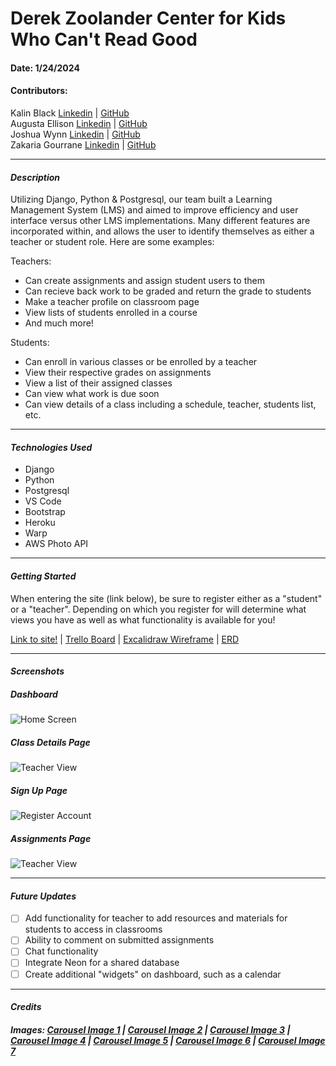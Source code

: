 # Derek Zoolander Center for Kids Who Can't Read Good
#### Date: 1/24/2024
#### Contributors: 
Kalin Black [Linkedin](https://www.linkedin.com/in/kalin-black/) | [GitHub](https://github.com/kfblack)<br>
Augusta Ellison [Linkedin](https://www.linkedin.com/in/gustaellison/) | [GitHub](https://github.com/gustaellison/)<br>
Joshua Wynn [Linkedin](https://www.linkedin.com/in/wynnjoshua/) | [GitHub](https://github.com/joshuawynn)<br>
Zakaria Gourrane [Linkedin](https://www.linkedin.com/in/zakaria-gourrane-0498b0255/) | [GitHub](https://github.com/gourranz)
***
#### **_Description_**

Utilizing Django, Python & Postgresql, our team built a Learning Management System (LMS) and aimed to improve efficiency and user interface versus other LMS implementations. Many different features are incorporated within, and allows the user to identify themselves as either a teacher or student role. Here are some examples:

Teachers:
- Can create assignments and assign student users to them
- Can recieve back work to be graded and return the grade to students
- Make a teacher profile on classroom page
- View lists of students enrolled in a course
- And much more!

Students: 
- Can enroll in various classes or be enrolled by a teacher
- View their respective grades on assignments
- View a list of their assigned classes 
- Can view what work is due soon
- Can view details of a class including a schedule, teacher, students list, etc.

***
#### **_Technologies Used_**
- Django
- Python
- Postgresql
- VS Code
- Bootstrap
- Heroku
- Warp
- AWS Photo API

***
#### **_Getting Started_**

When entering the site (link below), be sure to register either as a "student" or a "teacher". Depending on which you register for will determine what views you have as well as what functionality is available for you! 

[Link to site!](https://zoolander-school-5ddc97d6bd9e.herokuapp.com/) | [Trello Board](https://trello.com/b/DurbBYev/project-3-django-pythons) | [Excalidraw Wireframe](https://excalidraw.com/#room=45816e60f6079d100865,Wi9Qi9ycPFkIFRopB_lqiw) | [ERD](https://lucid.app/lucidchart/5d5f61f7-6b98-4121-868d-3ba6d4fec508/edit?beaconFlowId=013B9B06D1831217&invitationId=inv_81c976ad-d717-41ac-af46-667689c87ecf&page=0_0#) 
***
#### **_Screenshots_**

##### Dashboard 
![Home Screen](https://i.postimg.cc/0NPgYLtS/Screenshot-2024-01-23-at-1-13-45-PM.png)

##### Class Details Page
![Teacher View](https://i.postimg.cc/9fwhFGN8/Screenshot-2024-01-23-at-1-14-54-PM.png)

##### Sign Up Page 
![Register Account](https://i.postimg.cc/sDGbtp1w/Screenshot-2024-01-23-at-1-15-49-PM.png)

##### Assignments Page 
![Teacher View](https://i.postimg.cc/bJtjxBWf/Screenshot-2024-01-23-at-4-22-01-PM.png)

***
#### **_Future Updates_**
- [ ] Add functionality for teacher to add resources and materials for students to access in classrooms 
- [ ] Ability to comment on submitted assignments 
- [ ] Chat functionality 
- [ ] Integrate Neon for a shared database
- [ ] Create additional "widgets" on dashboard, such as a calendar
***
#### **_Credits_** 


##### Images: [Carousel Image 1](https://screenagekicks.wordpress.com/2011/06/15/framed-documents-204-zoolander/) | [Carousel Image 2](https://www.ebay.com/itm/223323950711) | [Carousel Image 3](https://www.reddit.com/r/SatisfactoryGame/comments/12aukj8/i_give_you_the_derek_zoolanders_centre_for_kids/) | [Carousel Image 4](https://zoolander.fandom.com/wiki/Derek_Zoolander_Center_for_Kids_Who_Can%27t_Read_Good) | [Carousel Image 5](https://www.sps.org/site/default.aspx?PageType=3&DomainID=4&ModuleInstanceID=1305&ViewID=6446EE88-D30C-497E-9316-3F8874B3E108&RenderLoc=0&FlexDataID=19017&PageID=1) | [Carousel Image 6](https://www.scholastic.com/teachers/teaching-tools/articles/5-steps-success-guided-reading.html) | [Carousel Image 7](https://www.google.com/url?sa=i&url=https%3A%2F%2Forlando.momcollective.com%2Fa-simple-guide-to-reading-a-novel-with-your-upper-elementary-kid%2F&psig=AOvVaw3-2xqi9CuFKJpb7m975o0d&ust=1706119743566000&source=images&cd=vfe&opi=89978449&ved=0CBUQjhxqFwoTCIDSg8WN9IMDFQAAAAAdAAAAABAJ)

